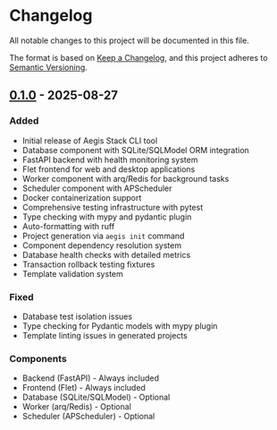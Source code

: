   # Changelog

  All notable changes to this project will be documented in this file.

  The format is based on [Keep a Changelog](https://keepachangelog.com/en/1.0.0/),
  and this project adheres to [Semantic Versioning](https://semver.org/spec/v2.0.0.html).

  ## [0.1.0] - 2025-08-27

  ### Added
  - Initial release of Aegis Stack CLI tool
  - Database component with SQLite/SQLModel ORM integration
  - FastAPI backend with health monitoring system
  - Flet frontend for web and desktop applications
  - Worker component with arq/Redis for background tasks
  - Scheduler component with APScheduler
  - Docker containerization support
  - Comprehensive testing infrastructure with pytest
  - Type checking with mypy and pydantic plugin
  - Auto-formatting with ruff
  - Project generation via `aegis init` command
  - Component dependency resolution system
  - Database health checks with detailed metrics
  - Transaction rollback testing fixtures
  - Template validation system

  ### Fixed
  - Database test isolation issues
  - Type checking for Pydantic models with mypy plugin
  - Template linting issues in generated projects

  ### Components
  - Backend (FastAPI) - Always included
  - Frontend (Flet) - Always included
  - Database (SQLite/SQLModel) - Optional
  - Worker (arq/Redis) - Optional
  - Scheduler (APScheduler) - Optional

  [0.1.0]: https://github.com/lbedner/aegis-stack/releases/tag/v0.1.0